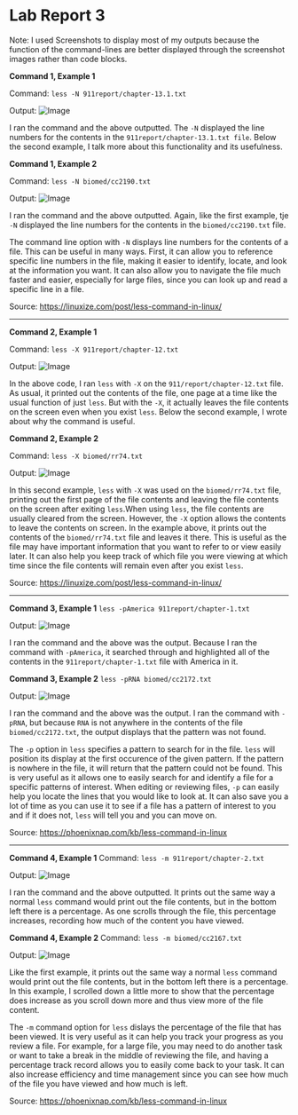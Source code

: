 # Lab Report 3

Note: I used Screenshots to display most of my outputs because the function of the command-lines are better displayed through the screenshot images rather than code blocks.

**Command 1, Example 1**

Command:
`less -N 911report/chapter-13.1.txt` 

Output:
![Image](91R.png)

I ran the command and the above outputted. The `-N` displayed the line numbers for the contents in the `911report/chapter-13.1.txt file`. Below the second example, I talk more about this functionality and its usefulness.

**Command 1, Example 2**

Command:
`less -N biomed/cc2190.txt `

Output:
![Image](cc2190.png)

I ran the command and the above outputted. Again, like the first example, tje `-N` displayed the line numbers for the contents in the `biomed/cc2190.txt` file.

The command line option with `-N` displays line numbers for the contents of a file. This can be useful in many ways. First, it can allow you to reference specific line numbers in the file, making it easier to identify, locate, and look at the information you want. It can also allow you to navigate the file much faster and easier, especially for large files, since you can look up and read a specific line in a file.

Source: https://linuxize.com/post/less-command-in-linux/

---

**Command 2, Example 1**

Command:
`less -X 911report/chapter-12.txt`


Output:
![Image](-X1.png)

In the above code, I ran `less` with  `-X` on the `911/report/chapter-12.txt` file. As usual, it printed out the contents of the file, one page at a time like the usual function of just `less`. But with the `-X`, it actually leaves the file contents on the screen even when you exist `less`. Below the second example, I wrote about why the command is useful.

**Command 2, Example 2**

Command:
`less -X biomed/rr74.txt` 


Output:
![Image](-X2.png)
    
In this second example, `less` with  `-X` was used on the `biomed/rr74.txt` file, printing out the first page of the file contents and leaving the file contents on the screen after exiting `less`.When using `less`, the file contents are usually cleared from the screen. However, the `-X` option allows the contents to leave the contents on screen. In the example above, it prints out the contents of the `biomed/rr74.txt` file and leaves it there. This is useful as the file may have important information that you want to refer to or view easily later. It can also help you keep track of which file you were viewing at which time since the file contents will remain even after you exist `less`.

Source: https://linuxize.com/post/less-command-in-linux/

---

**Command 3, Example 1**
`less -pAmerica 911report/chapter-1.txt`

Output:
![Image](AH.png)

I ran the command and the above was the output. Because I ran the command with `-pAmerica`, it searched through and highlighted all of the contents in the `911report/chapter-1.txt` file with America in it.


**Command 3, Example 2**
`less -pRNA biomed/cc2172.txt`

Output:
![Image](nopattern.png)

I ran the command and the above was the output. I ran the command with `-pRNA`, but because `RNA` is not anywhere in the contents of the file `biomed/cc2172.txt`, the output displays that the pattern was not found.

The `-p` option in `less` specifies a pattern to search for in the file.  `less` will position its display at the first occurence of the given pattern. If the pattern is nowhere in the file, it will return that the pattern could not be found. This is very useful as it allows one to easily search for and identify a file for a specific patterns of interest. When editing or reviewing files, `-p` can easily help you locate the lines that you would like to look at. It can also save you a lot of time as you can use it to see if a file has a pattern of interest to you and if it does not, `less` will tell you and you can move on.

Source: https://phoenixnap.com/kb/less-command-in-linux

---

**Command 4, Example 1**
Command: `less -m 911report/chapter-2.txt`


Output:
![Image](lessPercentage1.png)

I ran the command and the above outputted. It prints out the same way a normal `less` command would print out the file contents, but in the bottom left there is a percentage. As one scrolls through the file, this percentage increases, recording how much of the content you have viewed. 


**Command 4, Example 2**
Command: `less -m biomed/cc2167.txt`

Output:
![Image](lessPercentage2.png)

Like the first example, it prints out the same way a normal `less` command would print out the file contents, but in the bottom left there is a percentage. In this example, I scrolled down a little more to show that the percentage does increase as you scroll down more and thus view more of the file content.

The `-m` command option for `less` dislays the percentage of the file that has been viewed. It is very useful as it can help you track your progress as you review a file. For example, for a large file, you may need to do another task or want to take a break in the middle of reviewing the file, and having a percentage track record allows you to easily come back to your task. It can also increase efficiency and time management since you can see how much of the file you have viewed and how much is left.

Source: https://phoenixnap.com/kb/less-command-in-linux
